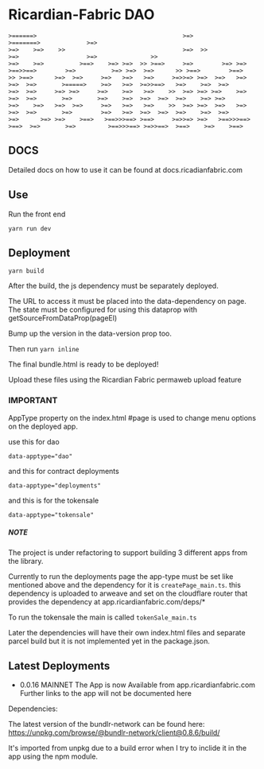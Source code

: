 # Ricardian-Fabric DAO

    >======>                                         >=>                                 >=======>             >=>                          
    >=>    >=>    >>                                 >=>  >>                             >=>                   >=>               >>         
    >=>    >=>          >==>    >=> >=>  >> >==>     >=>        >=> >=>  >==>>==>        >=>          >=> >=>  >=>      >> >==>        >==> 
    >> >==>      >=>  >=>     >=>   >=>   >=>     >=>>=> >=>  >=>   >=>   >=>  >=>       >=====>    >=>   >=>  >=>>==>   >=>    >=>  >=>    
    >=>  >=>     >=> >=>     >=>    >=>   >=>    >>  >=> >=> >=>    >=>   >=>  >=>       >=>       >=>    >=>  >=>  >=>  >=>    >=> >=>     
    >=>    >=>   >=>  >=>     >=>   >=>   >=>    >>  >=> >=>  >=>   >=>   >=>  >=>       >=>        >=>   >=>  >=>  >=>  >=>    >=>  >=>    
    >=>      >=> >=>    >==>   >==>>>==> >==>     >=>>=> >=>   >==>>>==> >==>  >=>       >=>         >==>>>==> >=>>==>  >==>    >=>    >==> 
                                                                                                                                            

## DOCS

Detailed docs on how to use it can be found at docs.ricadianfabric.com


## Use

Run the front end

`yarn run dev`

## Deployment

`yarn build`

After the build, the js dependency must be separately deployed.

The URL to access it must be placed into the data-dependency on page.
The state must be configured for using this dataprop with getSourceFromDataProp(pageEl)

Bump up the version in the data-version prop too.

Then run `yarn inline`

The final bundle.html is ready to be deployed!

Upload these files using the Ricardian Fabric permaweb upload feature

### IMPORTANT

AppType property on the index.html #page is used to change menu options on the deployed app.

use this for dao

    data-apptype="dao"

and this for contract deployments

    data-apptype="deployments"

and this is for the tokensale

    data-apptype="tokensale"

##### NOTE
The project is under refactoring to support building 3 different apps from the library.

Currently to run the deployments page the app-type must be set like mentioned above and the dependency for it is `createPage_main.ts`. this dependency is uploaded to arweave and set on the cloudflare router that provides the dependency at app.ricardianfabric.com/deps/*

To run the tokensale the main is called `tokenSale_main.ts`

Later the dependencies will have their own index.html files and separate parcel build but it is not implemented yet in the package.json.

## Latest Deployments

- 0.0.16 MAINNET 
The App is now Available from app.ricardianfabric.com
Further links to the app will not be documented here 



Dependencies:

The latest version of the bundlr-network can be found here:
https://unpkg.com/browse/@bundlr-network/client@0.8.6/build/

It's imported from unpkg due to a build error when I try to inclide it in the app using the npm module.